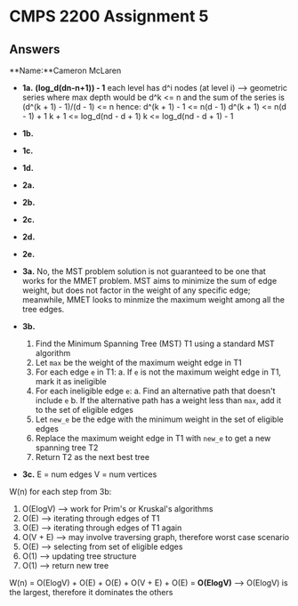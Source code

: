# CMPS 2200 Assignment 5
## Answers

**Name:**Cameron McLaren


- **1a.**
**(log_d(dn-n+1)) - 1**
each level has d^i nodes (at level i) --> geometric series where max depth would be d^k <= n and the sum of the series is (d^(k + 1) - 1)/(d - 1) <= n
hence:
d^(k + 1) - 1 <= n(d - 1)
d^(k + 1) <= n(d - 1) + 1
k + 1 <= log_d(nd - d + 1)
k <= log_d(nd - d + 1) - 1

- **1b.**


- **1c.**

- **1d.**


- **2a.**


- **2b.**


- **2c.**

- **2d.**

- **2e.**



- **3a.**
No, the MST problem solution is not guaranteed to be one that works for the MMET problem. MST aims to minimize the sum of edge weight, but does not factor in the weight of any specific edge; meanwhile, MMET looks to minmize the maximum weight among all the tree edges.

- **3b.**
    1. Find the Minimum Spanning Tree (MST) T1 using a standard MST algorithm
    2. Let `max` be the weight of the maximum weight edge in T1
    3. For each edge `e` in T1:
        a. If `e` is not the maximum weight edge in T1, mark it as ineligible
    4. For each ineligible edge `e`:
        a. Find an alternative path that doesn't include `e`
        b. If the alternative path has a weight less than `max`, add it to the set of eligible edges
    5. Let `new_e` be the edge with the minimum weight in the set of eligible edges
    6. Replace the maximum weight edge in T1 with `new_e` to get a new spanning tree T2
    7. Return T2 as the next best tree


- **3c.**
E = num edges
V = num vertices

W(n) for each step from 3b:
1. O(ElogV) --> work for Prim's or Kruskal's algorithms
2. O(E) --> iterating through edges of T1
3. O(E) --> iterating through edges of T1 again
4. O(V + E) --> may involve traversing graph, therefore worst case scenario
5. O(E) --> selecting from set of eligible edges
6. O(1) --> updating tree structure
7. O(1) --> return new tree

W(n) = O(ElogV) + O(E) + O(E) + O(V + E) + O(E)
     = **O(ElogV)** --> O(ElogV) is the largest, therefore it dominates the others

